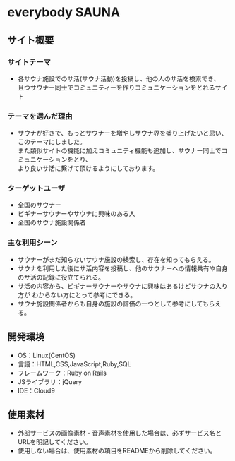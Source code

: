 # everybody SAUNA

## サイト概要
### サイトテーマ

- 各サウナ施設でのサ活(サウナ活動)を投稿し、他の人のサ活を検索でき、<br>
且つサウナー同士でコミュニティーを作りコミュニケーションをとれるサイト

### テーマを選んだ理由

- サウナが好きで、もっとサウナーを増やしサウナ界を盛り上げたいと思い、このテーマにしました。<br>
また類似サイトの機能に加えコミュニティ機能も追加し、サウナー同士でコミュニケーションをとり、<br>
より良いサ活に繋げて頂けるようにしております。

### ターゲットユーザ

- 全国のサウナー
- ビギナーサウナーやサウナに興味のある人
- 全国のサウナ施設関係者

### 主な利用シーン

- サウナーがまだ知らないサウナ施設の検索し、存在を知ってもらえる。
- サウナを利用した後にサ活内容を投稿し、他のサウナーへの情報共有や自身のサ活の記録に役立てられる。
- サ活の内容から、ビギナーサウナーやサウナに興味はあるけどサウナの入り方が
  わからない方にとって参考にできる。
- サウナ施設関係者からも自身の施設の評価の一つとして参考にしてもらえる。


## 開発環境
- OS：Linux(CentOS)
- 言語：HTML,CSS,JavaScript,Ruby,SQL
- フレームワーク：Ruby on Rails
- JSライブラリ：jQuery
- IDE：Cloud9


## 使用素材
- 外部サービスの画像素材・音声素材を使用した場合は、必ずサービス名とURLを明記してください。
- 使用しない場合は、使用素材の項目をREADMEから削除してください。